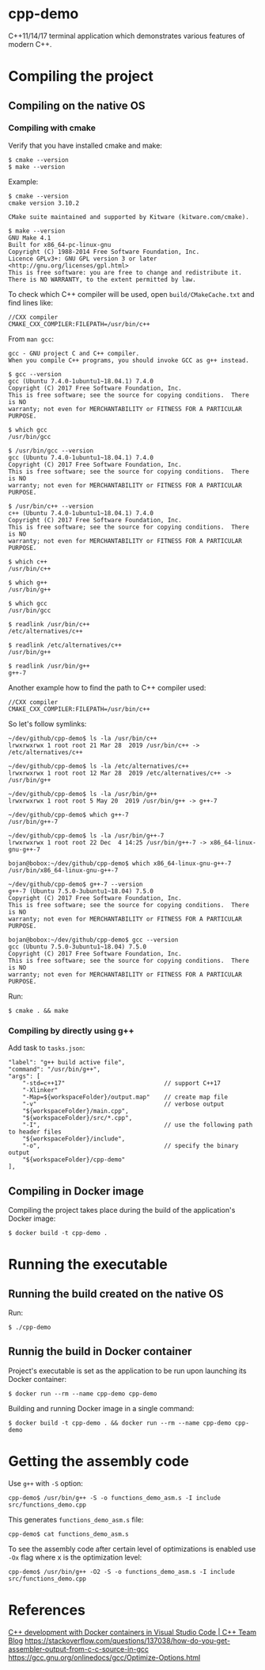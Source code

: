 # cpp-demo

C++11/14/17 terminal application which demonstrates various features of modern C++.

# Compiling the project

## Compiling on the native OS

### Compiling with cmake

Verify that you have installed cmake and make:

```
$ cmake --version
$ make --version
```

Example:

```
$ cmake --version
cmake version 3.10.2

CMake suite maintained and supported by Kitware (kitware.com/cmake).

$ make --version
GNU Make 4.1
Built for x86_64-pc-linux-gnu
Copyright (C) 1988-2014 Free Software Foundation, Inc.
Licence GPLv3+: GNU GPL version 3 or later <http://gnu.org/licenses/gpl.html>
This is free software: you are free to change and redistribute it.
There is NO WARRANTY, to the extent permitted by law.
```

To check which C++ compiler will be used, open `build/CMakeCache.txt` and find lines like:
```
//CXX compiler
CMAKE_CXX_COMPILER:FILEPATH=/usr/bin/c++
```

From `man gcc`:

```
gcc - GNU project C and C++ compiler.
When you compile C++ programs, you should invoke GCC as g++ instead.
```

```
$ gcc --version
gcc (Ubuntu 7.4.0-1ubuntu1~18.04.1) 7.4.0
Copyright (C) 2017 Free Software Foundation, Inc.
This is free software; see the source for copying conditions.  There is NO
warranty; not even for MERCHANTABILITY or FITNESS FOR A PARTICULAR PURPOSE.

$ which gcc
/usr/bin/gcc

$ /usr/bin/gcc --version
gcc (Ubuntu 7.4.0-1ubuntu1~18.04.1) 7.4.0
Copyright (C) 2017 Free Software Foundation, Inc.
This is free software; see the source for copying conditions.  There is NO
warranty; not even for MERCHANTABILITY or FITNESS FOR A PARTICULAR PURPOSE.

$ /usr/bin/c++ --version
c++ (Ubuntu 7.4.0-1ubuntu1~18.04.1) 7.4.0
Copyright (C) 2017 Free Software Foundation, Inc.
This is free software; see the source for copying conditions.  There is NO
warranty; not even for MERCHANTABILITY or FITNESS FOR A PARTICULAR PURPOSE.

$ which c++
/usr/bin/c++

$ which g++
/usr/bin/g++

$ which gcc
/usr/bin/gcc

$ readlink /usr/bin/c++
/etc/alternatives/c++

$ readlink /etc/alternatives/c++
/usr/bin/g++

$ readlink /usr/bin/g++
g++-7
```

Another example how to find the path to C++ compiler used:
```
//CXX compiler
CMAKE_CXX_COMPILER:FILEPATH=/usr/bin/c++
```

So let's follow symlinks:
```
~/dev/github/cpp-demo$ ls -la /usr/bin/c++
lrwxrwxrwx 1 root root 21 Mar 28  2019 /usr/bin/c++ -> /etc/alternatives/c++

~/dev/github/cpp-demo$ ls -la /etc/alternatives/c++
lrwxrwxrwx 1 root root 12 Mar 28  2019 /etc/alternatives/c++ -> /usr/bin/g++

~/dev/github/cpp-demo$ ls -la /usr/bin/g++
lrwxrwxrwx 1 root root 5 May 20  2019 /usr/bin/g++ -> g++-7

~/dev/github/cpp-demo$ which g++-7
/usr/bin/g++-7

~/dev/github/cpp-demo$ ls -la /usr/bin/g++-7
lrwxrwxrwx 1 root root 22 Dec  4 14:25 /usr/bin/g++-7 -> x86_64-linux-gnu-g++-7

bojan@bobox:~/dev/github/cpp-demo$ which x86_64-linux-gnu-g++-7
/usr/bin/x86_64-linux-gnu-g++-7

~/dev/github/cpp-demo$ g++-7 --version
g++-7 (Ubuntu 7.5.0-3ubuntu1~18.04) 7.5.0
Copyright (C) 2017 Free Software Foundation, Inc.
This is free software; see the source for copying conditions.  There is NO
warranty; not even for MERCHANTABILITY or FITNESS FOR A PARTICULAR PURPOSE.

bojan@bobox:~/dev/github/cpp-demo$ gcc --version
gcc (Ubuntu 7.5.0-3ubuntu1~18.04) 7.5.0
Copyright (C) 2017 Free Software Foundation, Inc.
This is free software; see the source for copying conditions.  There is NO
warranty; not even for MERCHANTABILITY or FITNESS FOR A PARTICULAR PURPOSE.
```

Run:
```
$ cmake . && make
```

### Compiling by directly using g++

Add task to `tasks.json`:

```
"label": "g++ build active file",
"command": "/usr/bin/g++",
"args": [
    "-std=c++17"                            // support C++17
    "-Xlinker"
    "-Map=${workspaceFolder}/output.map"    // create map file
    "-v"                                    // verbose output
    "${workspaceFolder}/main.cpp",
    "${workspaceFolder}/src/*.cpp",
    "-I",                                   // use the following path to header files
    "${workspaceFolder}/include",
    "-o",                                   // specify the binary output
    "${workspaceFolder}/cpp-demo"
],
```

## Compiling in Docker image

Compiling the project takes place during the build of the application's Docker image:
```
$ docker build -t cpp-demo .
```

# Running the executable

## Running the build created on the native OS

Run:
```
$ ./cpp-demo
```

## Runnig the build in Docker container

Project's executable is set as the application to be run upon launching its Docker container:
```
$ docker run --rm --name cpp-demo cpp-demo
```
Building and running Docker image in a single command:
```
$ docker build -t cpp-demo . && docker run --rm --name cpp-demo cpp-demo
```

# Getting the assembly code

Use `g++` with `-S` option:

```
cpp-demo$ /usr/bin/g++ -S -o functions_demo_asm.s -I include src/functions_demo.cpp
```
This generates `functions_demo_asm.s` file:
```
cpp-demo$ cat functions_demo_asm.s
```

To see the assembly code after certain level of optimizations is enabled use `-Ox` flag where x is the optimization level:
```
cpp-demo$ /usr/bin/g++ -O2 -S -o functions_demo_asm.s -I include src/functions_demo.cpp
```


# References
[C++ development with Docker containers in Visual Studio Code | C++ Team Blog](https://devblogs.microsoft.com/cppblog/c-development-with-docker-containers-in-visual-studio-code/)
https://stackoverflow.com/questions/137038/how-do-you-get-assembler-output-from-c-c-source-in-gcc
https://gcc.gnu.org/onlinedocs/gcc/Optimize-Options.html
